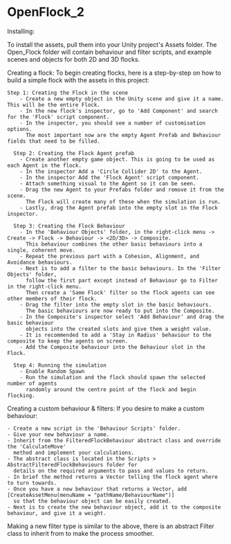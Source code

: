 # OpenFlock_2

Installing:

To install the assets, pull them into your Unity project's Assets folder. The Open_Flock folder will contain behaviour and filter scripts, and example scenes and objects for both 2D and 3D flocks.
    
Creating a flock:
To begin creating flocks, here is a step-by-step on how to build a simple flock with the assets in this project:
    
    Step 1: Creating the Flock in the scene
        - Create a new empty object in the Unity scene and give it a name. This will be the entire Flock.
        - In the new flock's inspector, go to 'Add Component' and search for the 'Flock' script component.
        - In the inspector, you should see a number of customisation options.
          The most important now are the empty Agent Prefab and Behaviour fields that need to be filled.
      
      Step 2: Creating the Flock Agent prefab
        - Create another empty game object. This is going to be used as each Agent in the flock.
        - In the inspector Add a 'Circle Collider 2D' to the Agent.
        - In the inspector Add the 'Flock Agent' script component.
        - Attach something visual to the Agent so it can be seen.
        - Drag the new Agent to your Prefabs folder and remove it from the scene.
          The Flock will create many of these when the simulation is run.
        - Lastly, drag the Agent prefab into the empty slot in the Flock inspector.
      
      Step 3: Creating the Flock Behaviour
        - In the 'Behaviour Objects' folder, in the right-click menu -> Create -> Flock -> Behaviour -> <2D/3D> -> Composite.
          This behaviour combines the other basic behaviours into a single, coherent move.
        - Repeat the previous part with a Cohesion, Alignment, and Avoidance behaviours.
        - Next is to add a filter to the basic behaviours. In the 'Filter Objects' folder,
          follow the first part except instead of Behaviour go to Filter in the right-click menu.
          Then create a 'Same Flock' filter so the flock agents can see other members of their flock.
        - Drag the filter into the empty slot in the basic behaviours.
          The basic behaviours are now ready to put into the Composite. 
        - In the Composite's inspector select 'Add Behaviour' and drag the basic behaviour
          objects into the created slots and give them a weight value.
        - It is recommended to add a 'Stay in Radius' behaviour to the composite to keep the agents on screen.
        - Add the Composite behaviour into the Behaviour slot in the Flock.
      
      Step 4: Running the simulation
        - Enable Random Spawn
        - Run the simulation and the flock should spawn the selected number of agents
          randomly around the centre point of the flock and begin flocking.
  
Creating a custom behaviour & filters:
If you desire to make a custom behaviour:

    - Create a new script in the 'Behaviour Scripts' folder.
    - Give your new behaviour a name.
    - Inherit from the FilteredFlockBehaviour abstract class and override the 'CalculateMove'
      method and implement your calculations.
    - The abstract class is located in the Scripts > AbstractFilteredFlockBehaviours folder for
      details on the required arguments to pass and values to return.
    - In brief the method returns a Vector telling the flock agent where to turn towards.
    - Once you have a new behaviour that returns a Vector, add [CreateAssetMenu(menuName = "pathName/BehaviourName")]
      so that the behaviour object can be easily created.
    - Next is to create the new behaviour object, add it to the composite behaviour, and give it a weight.
    
Making a new filter type is similar to the above, there is an abstract Filter class to inherit from to make the process smoother.
